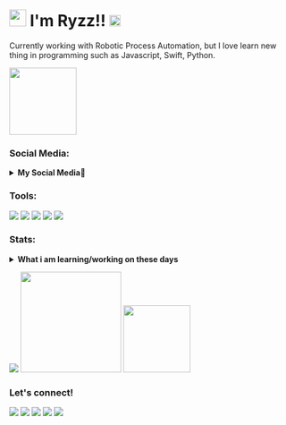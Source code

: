 # <Img src="https://avatars.githubusercontent.com/u/102559807?v=4" width="30" /> I'm Ryzz!! <img src="https://c.tenor.com/TReUojNlZ6wAAAAi/js-javascript.gif" width="20" />
Currently working with Robotic Process Automation, but I love learn new thing in programming such as Javascript, Swift, Python.  

<img src="https://i.postimg.cc/13HN8VR7/68747470733a2f2f7265732e636c6f7564696e6172792e636f6d2f7375706572666f6c696f2f696d6167652f75706c6f6164.gif" height=120 />

### Social Media:
<details>
 <summary><strong>My Social Media📲</strong></summary>
    <a href="http://wa.me/6281906412862 target="blank"><img src="https://www.svgrepo.com/show/217789/whatsapp.svg" width="20px" /></a> <b>WhatsApp</b>
    <br><a href="http://instagram.com/ikyy45_id target="blank"><img src="https://www.svgrepo.com/show/134478/instagram.svg" width="20px" /></a> <b>Instagram</b>
    <br><a href="https://youtube.com/channel/UCVUYKi6DJdK_HloRNzhg31A target="blank"><img src="https://www.svgrepo.com/show/134513/youtube.svg" width="20px" /></a> <b>YouTube</b>
    <br><a href="https://tiktok.com/@ryzz_hmm target="blank"><img src="https://www.svgrepo.com/show/349530/tiktok.svg" width="20px" /></a> <b>Tiktok</b>
</details>

### Tools:
<p>
    <img src="https://img.shields.io/badge/OS-MacOS-blue?&logo=apple" />
    <img src="https://img.shields.io/badge/Code-Swift-blue?&logo=swift" />
    <img src="https://img.shields.io/badge/IDE-Xcode-blue?&logo=xcode" />
    <img src="https://img.shields.io/badge/Text%20Editor-Visual%20Studio%20Code-blue?&logo=visual%20studio%20code&logoColor=blue" />
    <img src="https://gpvc.arturio.dev/bagusfe" />
</p>

### Stats:
<details>
 <summary><strong>What i am learning/working on these days</strong></summary>
    - 🔭 I’m currently working on RPA </br>
    - 🌱 I’m currently learning Python,SwiftUI and UIKit </br>
    - 👯 I’m looking to collaborate on Automation Project, Mobile Apps. </br>
    - 🤔 I’m looking for help with master of programming. hehe </br>
    - 💬 Ask me about anything.</br>
    - 📫 How to reach me: <a href="mailto:support@belanjasosmed.my.id">Email me!</a>  </br>
    - 😄 Pronouns: He/Him </br>
    - ⚡ Fun fact: ... </br>
</details>
<p>
    <img src="https://github-readme-stats.vercel.app/api?username=Ryzz123&hide=contribs,prs&show_icons=true&hide_border=true&title_color=000" />
    <img src="https://github-readme-stats.vercel.app/api/top-langs/?username=Ryzz123&layout=compact" height=180 />
    <img src="https://assets.vercel.com/image/upload/f_auto,c_limit,q_auto,w_2160/front/analytics/example-ui.png" height=120 />
</p>

### Let's connect!
<p>
    <a href="https://my-skill.github.io" target="blank"><img src="https://img.shields.io/badge/Website-https%3A%2F%2Fmy--skill.github.io-orange?" /></a>
    <a href="https://wa.me/6281906412862?text=Assalamualaikum....%0ANama+:+%0AAsal+:+%0APerihal+:+" target="blank"><img src="https://img.shields.io/badge/WhatsApp%20-Ryzz-Green" /></a>
    <a href="https://Instagram.com/ikyy45_id" target="blank"><img src="https://img.shields.io/badge/Instagram%20-%40ikyy45__id-ff69b4" /></a>
    <a href="https://mobile.twitter.com/ryzz123_" target="blank"><img src="https://img.shields.io/twitter/url?label=%40Ryzz123&style=social&url=http%3A%2F%2Ftwitter.com%2Ffebrilubis" /></a>
    <a href="https://www.paypal.me/ryzz123" target="blank"><img src="https://ionicabizau.github.io/badges/paypal.svg" /></a>
</p>

<!--
**Ryzz/ryzz** is a ✨ _special_ ✨ repository because its `README.md` (this file) appears on your GitHub profile.

Here are some ideas to get you started:

- 🔭 I’m currently working on ...
- 🌱 I’m currently learning ...
- 👯 I’m looking to collaborate on ...
- 🤔 I’m looking for help with ...
- 💬 Ask me about ...
- 📫 How to reach me: ...
- 😄 Pronouns: ...
- ⚡ Fun fact: ...
-->
